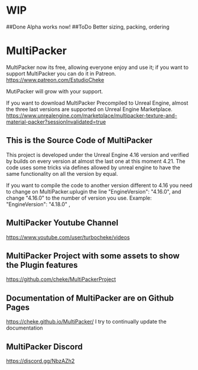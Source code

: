 # WIP
##Done
Alpha works now!
##ToDo
Better sizing, packing, ordering

# MultiPacker

MultiPacker now its free, allowing everyone enjoy and use it; if you want to support MultiPacker you can do it in Patreon.
https://www.patreon.com/EstudioCheke

MutiPacker will grow with your support.

If you want to download MultiPacker Precompiled to Unreal Engine, almost the three last versions are supported on Unreal Engine Marketplace.
https://www.unrealengine.com/marketplace/multipacker-texture-and-material-packer?sessionInvalidated=true


## This is the Source Code of MultiPacker

This project is developed under the Unreal Engine 4.16 version and verified by builds on every version at almost the last one at this moment 4.21.
The code uses some tricks via defines allowed by unreal engine to have the same functionality on all the version by equal.

If you want to compile the code to another version different to 4.16 you need to change on MultiPacker.uplugin the line
"EngineVersion": "4.16.0",
and change "4.16.0" to the number of version you use.
Example: "EngineVersion": "4.18.0" ,

## MultiPacker Youtube Channel
https://www.youtube.com/user/turbocheke/videos

## MultiPacker Project with some assets to show the Plugin features
https://github.com/cheke/MultiPackerProject

## Documentation of MultiPacker are on Github Pages
https://cheke.github.io/MultiPacker/
I try to continually update the documentation

## MultiPacker Discord
https://discord.gg/NbzAZh2
